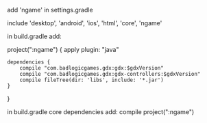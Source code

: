 
add 'ngame' in settings.gradle

include 'desktop', 'android', 'ios', 'html', 'core', 'ngame'


in build.gradle add:

project(":ngame") {
    apply plugin: "java"


    dependencies {
        compile "com.badlogicgames.gdx:gdx:$gdxVersion"
        compile "com.badlogicgames.gdx:gdx-controllers:$gdxVersion"
		compile fileTree(dir: 'libs', include: '*.jar')
    }
}

in build.gradle core dependencies add:
	compile project(":ngame")